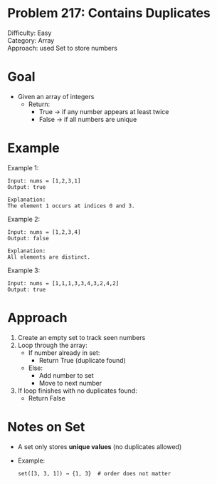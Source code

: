# Problem 217: Contains Duplicates
Difficulty: Easy  
Category: Array  
Approach: used Set to store numbers

# Goal
- Given an array of integers  
    - Return:
        - True → if any number appears at least twice
        - False → if all numbers are unique

# Example
Example 1:

    Input: nums = [1,2,3,1]
    Output: true

    Explanation:
    The element 1 occurs at indices 0 and 3.

Example 2:

    Input: nums = [1,2,3,4]
    Output: false

    Explanation:
    All elements are distinct.

Example 3:

    Input: nums = [1,1,1,3,3,4,3,2,4,2]
    Output: true

# Approach
1. Create an empty set to track seen numbers  
2. Loop through the array:
    - If number already in set:
        - Return True (duplicate found)
    - Else:
        - Add number to set
        - Move to next number
3. If loop finishes with no duplicates found:
    - Return False

# Notes on Set
- A set only stores **unique values** (no duplicates allowed)
- Example:
    
      set([3, 3, 1]) → {1, 3}  # order does not matter
